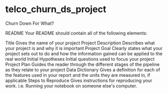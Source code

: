 # telco_churn_ds_project

Churn Down For What?

README
Your README should contain all of the following elements:

Title Gives the name of your project
Project Description Describes what your project is and why it is important
Project Goal Clearly states what your project sets out to do and how the information gained can be applied to the real world
Initial Hypotheses Initial questions used to focus your project
Project Plan Guides the reader through the different stages of the pipeline as they relate to your project
Data Dictionary Gives a definition for each of the features used in your report and the units they are measured in, if applicable
Steps to Reproduce Gives instructions for reproducing your work. i.e. Running your notebook on someone else's computer.